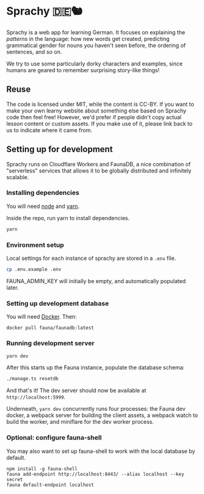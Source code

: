 # Sprachy 🇩🇪🐿

Sprachy is a web app for learning German. It focuses on explaining the _patterns_ in the language: how new words get created, predicting grammatical gender for nouns you haven't seen before, the ordering of sentences, and so on.

We try to use some particularly dorky characters and examples, since humans are geared to remember surprising story-like things!

## Reuse

The code is licensed under MIT, while the content is CC-BY. If you want to make your own learny website about something else based on Sprachy code then feel free! However, we'd prefer if people didn't copy actual lesson content or custom assets. If you make use of it, please link back to us to indicate where it came from.

## Setting up for development

Sprachy runs on Cloudflare Workers and FaunaDB, a nice combination of "serverless" services that allows it to be globally distributed and infinitely scalable.

### Installing dependencies

You will need [node](https://nodejs.org/en/) and [yarn](https://yarnpkg.com/getting-started/install).

Inside the repo, run yarn to install dependencies.

```sh
yarn
```

### Environment setup

Local settings for each instance of sprachy are stored in a `.env` file.

```sh
cp .env.example .env
```

FAUNA_ADMIN_KEY will initially be empty, and automatically populated later.

### Setting up development database

You will need [Docker](https://www.docker.com/products/docker-desktop). Then:

```
docker pull fauna/faunadb:latest
```

### Running development server

```sh
yarn dev
```

After this starts up the Fauna instance, populate the database schema:

```sh
./manage.ts resetdb
```

And that's it! The dev server should now be available at `http://localhost:5999`.

Underneath, `yarn dev` concurrently runs four processes: the Fauna dev docker,
a webpack server for building the client assets, a webpack watch to build the worker,
and miniflare for the dev worker process.

### Optional: configure fauna-shell

You may also want to set up fauna-shell to work with the local database by default.

```
npm install -g fauna-shell
fauna add-endpoint http://localhost:8443/ --alias localhost --key secret
fauna default-endpoint localhost
```
